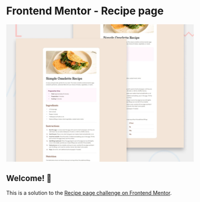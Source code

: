 # Frontend Mentor - Recipe page

![Design preview for the Recipe page coding challenge](./design/desktop-preview.jpg)

## Welcome! 👋
This is a solution to the [Recipe page challenge on Frontend Mentor](https://www.frontendmentor.io/challenges/recipe-page-KiTsR8QQKm). 


